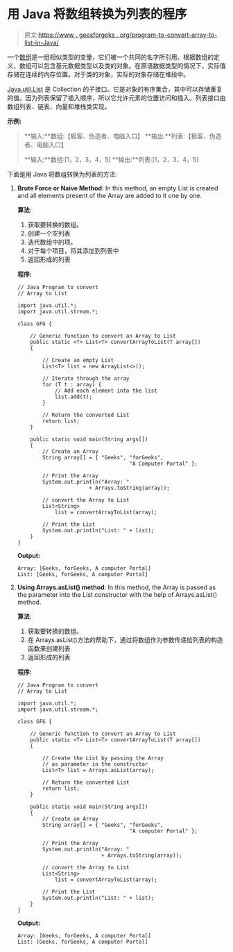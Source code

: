 # 用 Java 将数组转换为列表的程序

> 原文:[https://www . geesforgeks . org/program-to-convert-array-to-list-in-Java/](https://www.geeksforgeeks.org/program-to-convert-array-to-list-in-java/)

一个[数组](https://www.geeksforgeeks.org/arrays-in-java/)是一组相似类型的变量，它们被一个共同的名字所引用。根据数组的定义，数组可以包含基元数据类型以及类的对象。在原语数据类型的情况下，实际值存储在连续的内存位置。对于类的对象，实际的对象存储在堆段中。

[Java.util.List](https://www.geeksforgeeks.org/list-interface-java-examples/) 是 Collection 的子接口。它是对象的有序集合，其中可以存储重复的值。因为列表保留了插入顺序，所以它允许元素的位置访问和插入。列表接口由数组列表、链表、向量和堆栈类实现。

**示例:**

> **输入:**数组:【极客、伪造者、电脑入口】
> **输出:**列表:【极客、伪造者、电脑入口】
> 
> **输入:**数组:[1，2，3，4，5]
> **输出:**列表:[1，2，3，4，5]

下面是用 Java 将数组转换为列表的方法:

1.  **Brute Force or Naive Method**: In this method, an empty List is created and all elements present of the Array are added to it one by one.

    **算法**:

    1.  获取要转换的数组。
    2.  创建一个空列表
    3.  迭代数组中的项。
    4.  对于每个项目，将其添加到列表中
    5.  返回形成的列表

    **程序:**

    ```
    // Java Program to convert
    // Array to List

    import java.util.*;
    import java.util.stream.*;

    class GFG {

        // Generic function to convert an Array to List
        public static <T> List<T> convertArrayToList(T array[])
        {

            // Create an empty List
            List<T> list = new ArrayList<>();

            // Iterate through the array
            for (T t : array) {
                // Add each element into the list
                list.add(t);
            }

            // Return the converted List
            return list;
        }

        public static void main(String args[])
        {
            // Create an Array
            String array[] = { "Geeks", "forGeeks",
                                        "A Computer Portal" };

            // Print the Array
            System.out.println("Array: " 
                           + Arrays.toString(array));

            // convert the Array to List
            List<String>
                list = convertArrayToList(array);

            // Print the List
            System.out.println("List: " + list);
        }
    }
    ```

    **Output:**

    ```
    Array: [Geeks, forGeeks, A computer Portal]
    List: [Geeks, forGeeks, A computer Portal]

    ```

2.  **Using Arrays.asList() method**: In this method, the Array is passed as the parameter into the List constructor with the help of Arrays.asList() method.

    **算法**:

    1.  获取要转换的数组。
    2.  在 Arrays.asList()方法的帮助下，通过将数组作为参数传递给列表的构造函数来创建列表
    3.  返回形成的列表

    **程序:**

    ```
    // Java Program to convert
    // Array to List

    import java.util.*;
    import java.util.stream.*;

    class GFG {

        // Generic function to convert an Array to List
        public static <T> List<T> convertArrayToList(T array[])
        {

            // Create the List by passing the Array
            // as parameter in the constructor
            List<T> list = Arrays.asList(array);

            // Return the converted List
            return list;
        }

        public static void main(String args[])
        {
            // Create an Array
            String array[] = { "Geeks", "forGeeks",
                                        "A computer Portal" };

            // Print the Array
            System.out.println("Array: " 
                               + Arrays.toString(array));

            // convert the Array to List
            List<String>
                list = convertArrayToList(array);

            // Print the List
            System.out.println("List: " + list);
        }
    }
    ```

    **Output:**

    ```
    Array: [Geeks, forGeeks, A computer Portal]
    List: [Geeks, forGeeks, A computer Portal]

    ```